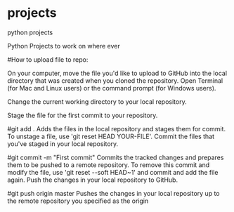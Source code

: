 # projects
python projects

Python Projects to work on where ever

#How to upload file to repo:

On your computer, move the file you'd like to upload to GitHub into the local directory that was created when you cloned the repository.
Open Terminal (for Mac and Linux users) or the command prompt (for Windows users).

Change the current working directory to your local repository.

Stage the file for the first commit to your repository.

#git add .
Adds the files in the local repository and stages them for commit. To unstage a file, use 'git reset HEAD YOUR-FILE'.
Commit the files that you've staged in your local repository.

#git commit -m "First commit"
Commits the tracked changes and prepares them to be pushed to a remote repository. To remove this commit and modify the file, use 'git reset --soft HEAD~1' and commit and add the file again.
Push the changes in your local repository to GitHub.

#git push origin master
Pushes the changes in your local repository up to the remote repository you specified as the origin
